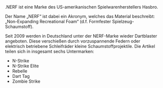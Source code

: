 <!--META {"title":"Nerf Gun","tags":["showcase"],"createDate":null,"updateDate":1489754968868} -->
.NERF ist eine Marke des US-amerikanischen Spielwarenherstellers Hasbro. 

Der Name „NERF“ ist dabei ein Akronym, welches das Material beschreibt: „Non-Expanding Recreational Foam“ (d.f. Formfester Spielzeug-Schaumstoff).

Seit 2009 werden in Deutschland unter der NERF-Marke wieder Dartblaster angeboten. Diese verschießen durch vorzuspannende Federn oder elektrisch betriebene Schleifräder kleine Schaumstoffprojektile. Die Artikel teilen sich in insgesamt sechs Untermarken:

- N-Strike
- N-Strike Elite
- Rebelle
- Dart Tag
- Zombie Strike